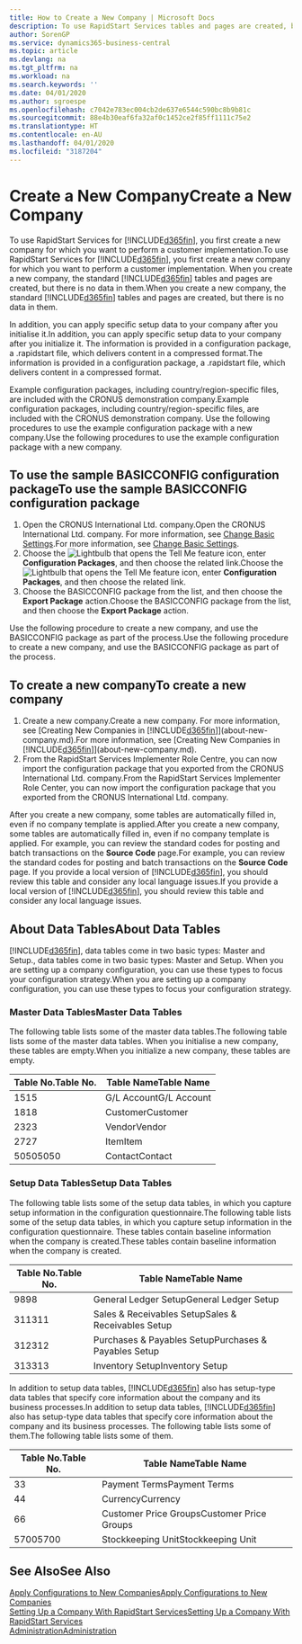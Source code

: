 ```yaml
---
title: How to Create a New Company | Microsoft Docs
description: To use RapidStart Services tables and pages are created, but there is no data in them.
author: SorenGP
ms.service: dynamics365-business-central
ms.topic: article
ms.devlang: na
ms.tgt_pltfrm: na
ms.workload: na
ms.search.keywords: ''
ms.date: 04/01/2020
ms.author: sgroespe
ms.openlocfilehash: c7042e783ec004cb2de637e6544c590bc8b9b81c
ms.sourcegitcommit: 88e4b30eaf6fa32af0c1452ce2f85ff1111c75e2
ms.translationtype: HT
ms.contentlocale: en-AU
ms.lasthandoff: 04/01/2020
ms.locfileid: "3187204"
---
```

# <a name="create-a-new-company"></a><span data-ttu-id="54740-103">Create a New Company</span><span class="sxs-lookup"><span data-stu-id="54740-103">Create a New Company</span></span>
<span data-ttu-id="54740-104">To use RapidStart Services for [!INCLUDE[d365fin](includes/d365fin_md.md)], you first create a new company for which you want to perform a customer implementation.</span><span class="sxs-lookup"><span data-stu-id="54740-104">To use RapidStart Services for [!INCLUDE[d365fin](includes/d365fin_md.md)], you first create a new company for which you want to perform a customer implementation.</span></span> <span data-ttu-id="54740-105">When you create a new company, the standard [!INCLUDE[d365fin](includes/d365fin_md.md)] tables and pages are created, but there is no data in them.</span><span class="sxs-lookup"><span data-stu-id="54740-105">When you create a new company, the standard [!INCLUDE[d365fin](includes/d365fin_md.md)] tables and pages are created, but there is no data in them.</span></span>

<span data-ttu-id="54740-106">In addition, you can apply specific setup data to your company after you initialise it.</span><span class="sxs-lookup"><span data-stu-id="54740-106">In addition, you can apply specific setup data to your company after you initialize it.</span></span> <span data-ttu-id="54740-107">The information is provided in a configuration package, a .rapidstart file, which delivers content in a compressed format.</span><span class="sxs-lookup"><span data-stu-id="54740-107">The information is provided in a configuration package, a .rapidstart file, which delivers content in a compressed format.</span></span>  

<span data-ttu-id="54740-108">Example configuration packages, including country/region-specific files, are included with the CRONUS demonstration company.</span><span class="sxs-lookup"><span data-stu-id="54740-108">Example configuration packages, including country/region-specific files, are included with the CRONUS demonstration company.</span></span> <span data-ttu-id="54740-109">Use the following procedures to use the example configuration package with a new company.</span><span class="sxs-lookup"><span data-stu-id="54740-109">Use the following procedures to use the example configuration package with a new company.</span></span>  

## <a name="to-use-the-sample-basicconfig-configuration-package"></a><span data-ttu-id="54740-110">To use the sample BASICCONFIG configuration package</span><span class="sxs-lookup"><span data-stu-id="54740-110">To use the sample BASICCONFIG configuration package</span></span>  
1. <span data-ttu-id="54740-111">Open the CRONUS International Ltd. company.</span><span class="sxs-lookup"><span data-stu-id="54740-111">Open the CRONUS International Ltd. company.</span></span> <span data-ttu-id="54740-112">For more information, see [Change Basic Settings](ui-change-basic-settings.md).</span><span class="sxs-lookup"><span data-stu-id="54740-112">For more information, see [Change Basic Settings](ui-change-basic-settings.md).</span></span>
2. <span data-ttu-id="54740-113">Choose the ![Lightbulb that opens the Tell Me feature](media/ui-search/search_small.png "Tell me what you want to do") icon, enter **Configuration Packages**, and then choose the related link.</span><span class="sxs-lookup"><span data-stu-id="54740-113">Choose the ![Lightbulb that opens the Tell Me feature](media/ui-search/search_small.png "Tell me what you want to do") icon, enter **Configuration Packages**, and then choose the related link.</span></span>  
3. <span data-ttu-id="54740-114">Choose the BASICCONFIG package from the list, and then choose the **Export Package** action.</span><span class="sxs-lookup"><span data-stu-id="54740-114">Choose the BASICCONFIG package from the list, and then choose the **Export Package** action.</span></span>  

<span data-ttu-id="54740-115">Use the following procedure to create a new company, and use the BASICCONFIG package as part of the process.</span><span class="sxs-lookup"><span data-stu-id="54740-115">Use the following procedure to create a new company, and use the BASICCONFIG package as part of the process.</span></span>  

## <a name="to-create-a-new-company"></a><span data-ttu-id="54740-116">To create a new company</span><span class="sxs-lookup"><span data-stu-id="54740-116">To create a new company</span></span>  
1. <span data-ttu-id="54740-117">Create a new company.</span><span class="sxs-lookup"><span data-stu-id="54740-117">Create a new company.</span></span> <span data-ttu-id="54740-118">For more information, see [Creating New Companies in [!INCLUDE[d365fin](includes/d365fin_md.md)]](about-new-company.md).</span><span class="sxs-lookup"><span data-stu-id="54740-118">For more information, see [Creating New Companies in [!INCLUDE[d365fin](includes/d365fin_md.md)]](about-new-company.md).</span></span>
2. <span data-ttu-id="54740-119">From the RapidStart Services Implementer Role Centre, you can now import the configuration package that you exported from the CRONUS International Ltd. company.</span><span class="sxs-lookup"><span data-stu-id="54740-119">From the RapidStart Services Implementer Role Center, you can now import the configuration package that you exported from the CRONUS International Ltd. company.</span></span>

<span data-ttu-id="54740-120">After you create a new company, some tables are automatically filled in, even if no company template is applied.</span><span class="sxs-lookup"><span data-stu-id="54740-120">After you create a new company, some tables are automatically filled in, even if no company template is applied.</span></span> <span data-ttu-id="54740-121">For example, you can review the standard codes for posting and batch transactions on the **Source Code** page.</span><span class="sxs-lookup"><span data-stu-id="54740-121">For example, you can review the standard codes for posting and batch transactions on the **Source Code** page.</span></span> <span data-ttu-id="54740-122">If you provide a local version of [!INCLUDE[d365fin](includes/d365fin_md.md)], you should review this table and consider any local language issues.</span><span class="sxs-lookup"><span data-stu-id="54740-122">If you provide a local version of [!INCLUDE[d365fin](includes/d365fin_md.md)], you should review this table and consider any local language issues.</span></span>

## <a name="about-data-tables"></a><span data-ttu-id="54740-123">About Data Tables</span><span class="sxs-lookup"><span data-stu-id="54740-123">About Data Tables</span></span>
[!INCLUDE[d365fin](includes/d365fin_md.md)]<span data-ttu-id="54740-124">, data tables come in two basic types: Master and Setup.</span><span class="sxs-lookup"><span data-stu-id="54740-124">, data tables come in two basic types: Master and Setup.</span></span> <span data-ttu-id="54740-125">When you are setting up a company configuration, you can use these types to focus your configuration strategy.</span><span class="sxs-lookup"><span data-stu-id="54740-125">When you are setting up a company configuration, you can use these types to focus your configuration strategy.</span></span>  

### <a name="master-data-tables"></a><span data-ttu-id="54740-126">Master Data Tables</span><span class="sxs-lookup"><span data-stu-id="54740-126">Master Data Tables</span></span>  
<span data-ttu-id="54740-127">The following table lists some of the master data tables.</span><span class="sxs-lookup"><span data-stu-id="54740-127">The following table lists some of the master data tables.</span></span> <span data-ttu-id="54740-128">When you initialise a new company, these tables are empty.</span><span class="sxs-lookup"><span data-stu-id="54740-128">When you initialize a new company, these tables are empty.</span></span>  

|<span data-ttu-id="54740-129">Table No.</span><span class="sxs-lookup"><span data-stu-id="54740-129">Table No.</span></span>|<span data-ttu-id="54740-130">Table Name</span><span class="sxs-lookup"><span data-stu-id="54740-130">Table Name</span></span>|  
|-------------------|--------------------|  
|<span data-ttu-id="54740-131">15</span><span class="sxs-lookup"><span data-stu-id="54740-131">15</span></span>|<span data-ttu-id="54740-132">G/L Account</span><span class="sxs-lookup"><span data-stu-id="54740-132">G/L Account</span></span>|  
|<span data-ttu-id="54740-133">18</span><span class="sxs-lookup"><span data-stu-id="54740-133">18</span></span>|<span data-ttu-id="54740-134">Customer</span><span class="sxs-lookup"><span data-stu-id="54740-134">Customer</span></span>|  
|<span data-ttu-id="54740-135">23</span><span class="sxs-lookup"><span data-stu-id="54740-135">23</span></span>|<span data-ttu-id="54740-136">Vendor</span><span class="sxs-lookup"><span data-stu-id="54740-136">Vendor</span></span>|  
|<span data-ttu-id="54740-137">27</span><span class="sxs-lookup"><span data-stu-id="54740-137">27</span></span>|<span data-ttu-id="54740-138">Item</span><span class="sxs-lookup"><span data-stu-id="54740-138">Item</span></span>|  
|<span data-ttu-id="54740-139">5050</span><span class="sxs-lookup"><span data-stu-id="54740-139">5050</span></span>|<span data-ttu-id="54740-140">Contact</span><span class="sxs-lookup"><span data-stu-id="54740-140">Contact</span></span>|  

### <a name="setup-data-tables"></a><span data-ttu-id="54740-141">Setup Data Tables</span><span class="sxs-lookup"><span data-stu-id="54740-141">Setup Data Tables</span></span>  
<span data-ttu-id="54740-142">The following table lists some of the setup data tables, in which you capture setup information in the configuration questionnaire.</span><span class="sxs-lookup"><span data-stu-id="54740-142">The following table lists some of the setup data tables, in which you capture setup information in the configuration questionnaire.</span></span> <span data-ttu-id="54740-143">These tables contain baseline information when the company is created.</span><span class="sxs-lookup"><span data-stu-id="54740-143">These tables contain baseline information when the company is created.</span></span>  

|<span data-ttu-id="54740-144">Table No.</span><span class="sxs-lookup"><span data-stu-id="54740-144">Table No.</span></span>|<span data-ttu-id="54740-145">Table Name</span><span class="sxs-lookup"><span data-stu-id="54740-145">Table Name</span></span>|  
|-------------------|--------------------|  
|<span data-ttu-id="54740-146">98</span><span class="sxs-lookup"><span data-stu-id="54740-146">98</span></span>|<span data-ttu-id="54740-147">General Ledger Setup</span><span class="sxs-lookup"><span data-stu-id="54740-147">General Ledger Setup</span></span>|  
|<span data-ttu-id="54740-148">311</span><span class="sxs-lookup"><span data-stu-id="54740-148">311</span></span>|<span data-ttu-id="54740-149">Sales & Receivables Setup</span><span class="sxs-lookup"><span data-stu-id="54740-149">Sales & Receivables Setup</span></span>|  
|<span data-ttu-id="54740-150">312</span><span class="sxs-lookup"><span data-stu-id="54740-150">312</span></span>|<span data-ttu-id="54740-151">Purchases & Payables Setup</span><span class="sxs-lookup"><span data-stu-id="54740-151">Purchases & Payables Setup</span></span>|  
|<span data-ttu-id="54740-152">313</span><span class="sxs-lookup"><span data-stu-id="54740-152">313</span></span>|<span data-ttu-id="54740-153">Inventory Setup</span><span class="sxs-lookup"><span data-stu-id="54740-153">Inventory Setup</span></span>|  

<span data-ttu-id="54740-154">In addition to setup data tables, [!INCLUDE[d365fin](includes/d365fin_md.md)] also has setup-type data tables that specify core information about the company and its business processes.</span><span class="sxs-lookup"><span data-stu-id="54740-154">In addition to setup data tables, [!INCLUDE[d365fin](includes/d365fin_md.md)] also has setup-type data tables that specify core information about the company and its business processes.</span></span> <span data-ttu-id="54740-155">The following table lists some of them.</span><span class="sxs-lookup"><span data-stu-id="54740-155">The following table lists some of them.</span></span>  

|<span data-ttu-id="54740-156">Table No.</span><span class="sxs-lookup"><span data-stu-id="54740-156">Table No.</span></span>|<span data-ttu-id="54740-157">Table Name</span><span class="sxs-lookup"><span data-stu-id="54740-157">Table Name</span></span>|  
|-------------------|--------------------|  
|<span data-ttu-id="54740-158">3</span><span class="sxs-lookup"><span data-stu-id="54740-158">3</span></span>|<span data-ttu-id="54740-159">Payment Terms</span><span class="sxs-lookup"><span data-stu-id="54740-159">Payment Terms</span></span>|  
|<span data-ttu-id="54740-160">4</span><span class="sxs-lookup"><span data-stu-id="54740-160">4</span></span>|<span data-ttu-id="54740-161">Currency</span><span class="sxs-lookup"><span data-stu-id="54740-161">Currency</span></span>|  
|<span data-ttu-id="54740-162">6</span><span class="sxs-lookup"><span data-stu-id="54740-162">6</span></span>|<span data-ttu-id="54740-163">Customer Price Groups</span><span class="sxs-lookup"><span data-stu-id="54740-163">Customer Price Groups</span></span>|  
|<span data-ttu-id="54740-164">5700</span><span class="sxs-lookup"><span data-stu-id="54740-164">5700</span></span>|<span data-ttu-id="54740-165">Stockkeeping Unit</span><span class="sxs-lookup"><span data-stu-id="54740-165">Stockkeeping Unit</span></span>|

  

## <a name="see-also"></a><span data-ttu-id="54740-166">See Also</span><span class="sxs-lookup"><span data-stu-id="54740-166">See Also</span></span>  
[<span data-ttu-id="54740-167">Apply Configurations to New Companies</span><span class="sxs-lookup"><span data-stu-id="54740-167">Apply Configurations to New Companies</span></span>](admin-apply-configuration-to-new-companies.md)  
[<span data-ttu-id="54740-168">Setting Up a Company With RapidStart Services</span><span class="sxs-lookup"><span data-stu-id="54740-168">Setting Up a Company With RapidStart Services</span></span>](admin-set-up-a-company-with-rapidstart.md)  
[<span data-ttu-id="54740-169">Administration</span><span class="sxs-lookup"><span data-stu-id="54740-169">Administration</span></span>](admin-setup-and-administration.md)

